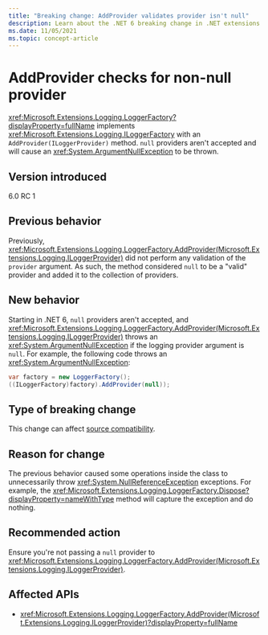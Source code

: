 ```yaml
---
title: "Breaking change: AddProvider validates provider isn't null"
description: Learn about the .NET 6 breaking change in .NET extensions where AddProvider now validates that the provider argument is not null.
ms.date: 11/05/2021
ms.topic: concept-article
---
```

# AddProvider checks for non-null provider

<xref:Microsoft.Extensions.Logging.LoggerFactory?displayProperty=fullName> implements <xref:Microsoft.Extensions.Logging.ILoggerFactory> with an `AddProvider(ILoggerProvider)` method. `null` providers aren't accepted and will cause an <xref:System.ArgumentNullException> to be thrown.

## Version introduced

6.0 RC 1

## Previous behavior

Previously, <xref:Microsoft.Extensions.Logging.LoggerFactory.AddProvider(Microsoft.Extensions.Logging.ILoggerProvider)> did not perform any validation of the `provider` argument. As such, the method considered `null` to be a "valid" provider and added it to the collection of providers.

## New behavior

Starting in .NET 6, `null` providers aren't accepted, and <xref:Microsoft.Extensions.Logging.LoggerFactory.AddProvider(Microsoft.Extensions.Logging.ILoggerProvider)> throws an <xref:System.ArgumentNullException> if the logging provider argument is `null`. For example, the following code throws an <xref:System.ArgumentNullException>:

```csharp
var factory = new LoggerFactory();
((ILoggerFactory)factory).AddProvider(null));
```

## Type of breaking change

This change can affect [source compatibility](../../categories.md#source-compatibility).

## Reason for change

The previous behavior caused some operations inside the class to unnecessarily throw <xref:System.NullReferenceException> exceptions. For example, the <xref:Microsoft.Extensions.Logging.LoggerFactory.Dispose?displayProperty=nameWithType> method will capture the exception and do nothing.

## Recommended action

Ensure you're not passing a `null` provider to <xref:Microsoft.Extensions.Logging.LoggerFactory.AddProvider(Microsoft.Extensions.Logging.ILoggerProvider)>.

## Affected APIs

- <xref:Microsoft.Extensions.Logging.LoggerFactory.AddProvider(Microsoft.Extensions.Logging.ILoggerProvider)?displayProperty=fullName>

